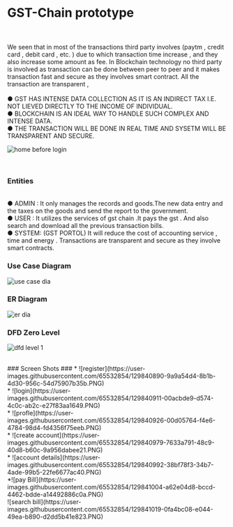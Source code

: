# GST-Chain prototype

<br/>
<br/>
We seen that in most of the transactions third party involves (paytm , credit card , debit
card , etc. ) due to which transaction time increase , and they also increase some amount
as fee. In Blockchain technology no third party is involved as transaction can be done
between peer to peer and it makes transaction fast and secure as they involves smart
contract. All the transaction are transparent ,
<br/>
<br>
● GST HAS INTENSE DATA COLLECTION AS IT IS AN INDIRECT TAX I.E. NOT LIEVED DIRECTLY TO THE INCOME OF INDIVIDUAL.<br/>
● BLOCKCHAIN IS AN IDEAL WAY TO HANDLE SUCH COMPLEX AND INTENSE DATA.<br/>
● THE TRANSACTION WILL BE DONE IN REAL TIME AND SYSETM WILL BE TRANSPARENT AND SECURE.

<br />

![home before login](https://user-images.githubusercontent.com/65532854/129840787-bdd162f4-0d49-492a-a7d1-06a3b04c9c3b.PNG)

<br/>

### Entities ###
<br/>
● ADMIN : It only manages the records and goods.The new data entry and the taxes
on the goods and send the report to the government. <br/>
● USER : It utilizes the services of gst chain .It pays the gst . And also search and
download all the previous transaction bills.<br/>
● SYSTEM: (GST PORTOL) It will reduce the cost of accounting service , time and
energy . Transactions are transparent and secure as they involve smart contracts.

<br />

### Use Case Diagram ###
![use case dia](https://user-images.githubusercontent.com/65532854/129840514-cece37d5-cf8e-4d1c-883a-13e917386aeb.png)
<br/>

### ER Diagram ###
![er dia](https://user-images.githubusercontent.com/65532854/129840568-3928ecb5-de97-44a2-8d5f-2ecff7646022.PNG)
<br/>

### DFD Zero Level ###
![dfd level 1](https://user-images.githubusercontent.com/65532854/129840597-a77e373c-0008-4d96-9c79-f10f6f276f00.PNG)

<br/>
### Screen Shots ###
* ![register](https://user-images.githubusercontent.com/65532854/129840890-9a9a54d4-8b1b-4d30-956c-54d75907b35b.PNG)
<br/>
* ![login](https://user-images.githubusercontent.com/65532854/129840911-00acbde9-d574-4c0c-ab2c-e27f83aa1649.PNG)
<br/>
* ![profle](https://user-images.githubusercontent.com/65532854/129840926-00d05764-f4e6-4784-98d4-fd4356f75eeb.PNG)
<br/>
* ![create account](https://user-images.githubusercontent.com/65532854/129840979-7633a791-48c9-40d8-b60c-9a956dabee21.PNG)
<br/>
* ![account details](https://user-images.githubusercontent.com/65532854/129840992-38bf78f3-34b7-4ade-99b5-22fe6677ac40.PNG)
<br/>
*![pay Bill](https://user-images.githubusercontent.com/65532854/129841004-a62e04d8-bccd-4462-bdde-a14492886c0a.PNG)
<br/>
![search bill](https://user-images.githubusercontent.com/65532854/129841019-0fa4bc08-e044-49ea-b890-d2dd5b41e823.PNG)



